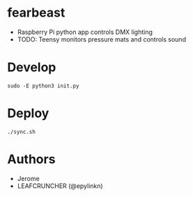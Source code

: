 # fearbeast

- Raspberry Pi python app controls DMX lighting
- TODO: Teensy monitors pressure mats and controls sound

# Develop

```
sudo -E python3 init.py
```

# Deploy

```
./sync.sh
```

# Authors

- Jerome
- LEAFCRUNCHER (@epylinkn)
